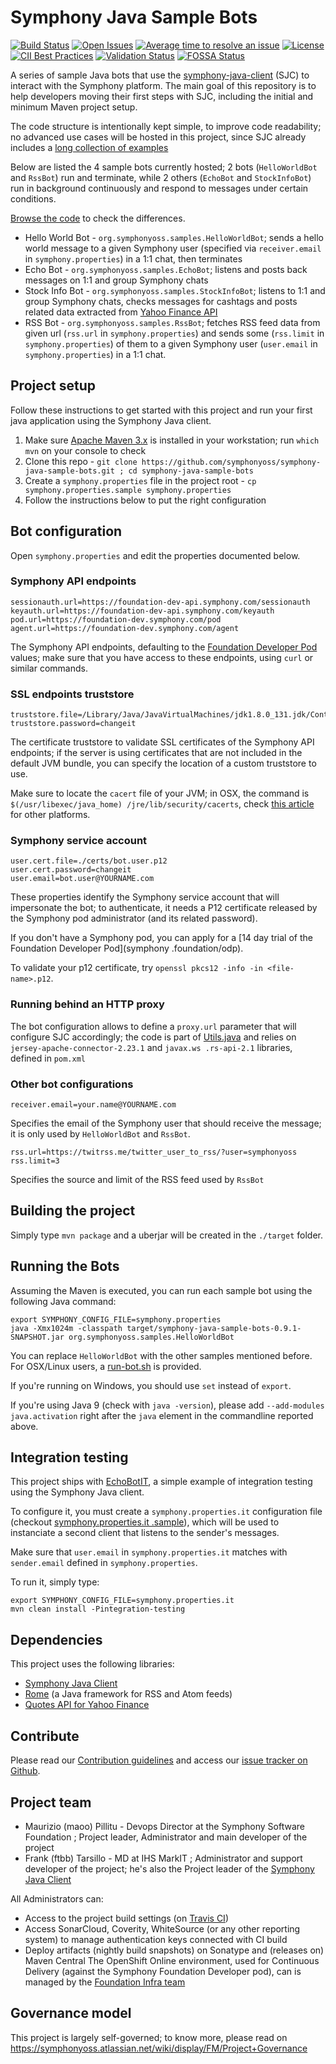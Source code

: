 # Symphony Java Sample Bots

[![Build Status](https://travis-ci.org/symphonyoss/symphony-java-sample-bots.svg)](https://travis-ci.org/symphonyoss/symphony-java-sample-bots)
[![Open Issues](https://img.shields.io/github/issues/symphonyoss/symphony-java-sample-bots.svg)](https://github.com/symphonyoss/symphony-java-sample-bots/issues)
[![Average time to resolve an issue](http://isitmaintained.com/badge/resolution/symphonyoss/symphony-java-sample-bots.svg)](http://isitmaintained.com/project/symphonyoss/symphony-java-sample-bots "Average time to resolve an issue")
[![License](https://img.shields.io/github/license/symphonyoss/symphony-java-sample-bots.svg)](https://github.com/symphonyoss/symphony-java-sample-bots/blob/master/LICENSE)
[![CII Best Practices](https://bestpractices.coreinfrastructure.org/projects/990/badge)](https://bestpractices.coreinfrastructure.org/projects/990)
[![Validation Status](https://scan.coverity.com/projects/10072/badge.svg)](https://scan.coverity.com/projects/symphonyoss-symphony-java-sample-bots)
[![FOSSA Status](https://app.fossa.io/api/projects/git%2Bhttps%3A%2F%2Fgithub.com%2Fsymphonyoss%2Fsymphony-java-sample-bots.svg?size=small)](https://app.fossa.io/reports/ae98d965-2431-4e7f-84bd-40d67678014c)

A series of sample Java bots that use the [symphony-java-client](https://github.com/symphonyoss/symphony-java-client/) (SJC) to interact with the Symphony platform. The main goal of this repository is to help developers moving their first steps with SJC, including the initial and minimum Maven project setup.

The code structure is intentionally kept simple, to improve code readability; no advanced use cases will be hosted in
 this project, since SJC already includes a [long collection of examples](https://github.com/symphonyoss/symphony-java-client/tree/develop/examples)

Below are listed the 4 sample bots currently hosted; 2 bots (`HelloWorldBot` and `RssBot`) run and terminate, while 2
 others (`EchoBot` and `StockInfoBot`) run in background continuously and respond to messages under certain conditions.

[Browse the code](src/main/java/org/symphonyoss/samples) to check the differences.

- Hello World Bot - `org.symphonyoss.samples.HelloWorldBot`; sends a hello world message to a given Symphony user (specified via `receiver.email` in `symphony.properties`) in a 1:1 chat, then terminates
- Echo Bot - `org.symphonyoss.samples.EchoBot`; listens and posts back messages on 1:1 and group Symphony chats
- Stock Info Bot - `org.symphonyoss.samples.StockInfoBot`; listens to 1:1 and group Symphony chats, checks messages for cashtags and posts related data extracted from [Yahoo Finance API](http://financequotes-api.com/)
- RSS Bot - `org.symphonyoss.samples.RssBot`; fetches RSS feed data from given url (`rss.url` in `symphony.properties`) and sends some (`rss.limit` in `symphony.properties`) of them to a given Symphony user (`user.email` in `symphony.properties`) in a 1:1 chat.

## Project setup
Follow these instructions to get started with this project and run your first java application using the Symphony Java client.

1. Make sure [Apache Maven 3.x](maven.apache.org) is installed in your workstation; run `which mvn` on your console
to check
2. Clone this repo - `git clone https://github.com/symphonyoss/symphony-java-sample-bots.git ; cd
symphony-java-sample-bots`
3. Create a `symphony.properties` file in the project root - `cp symphony.properties.sample symphony.properties`
4. Follow the instructions below to put the right configuration

## Bot configuration
Open `symphony.properties` and edit the properties documented below.

### Symphony API endpoints
```
sessionauth.url=https://foundation-dev-api.symphony.com/sessionauth
keyauth.url=https://foundation-dev-api.symphony.com/keyauth
pod.url=https://foundation-dev.symphony.com/pod
agent.url=https://foundation-dev.symphony.com/agent
```
The Symphony API endpoints, defaulting to the [Foundation Developer Pod](https://symphonyoss.atlassian.net/wiki/display/FM/Foundation+Open+Developer+Platform) values; make sure that you have access to these endpoints,
using `curl` or similar commands.

### SSL endpoints truststore
```
truststore.file=/Library/Java/JavaVirtualMachines/jdk1.8.0_131.jdk/Contents/Home/jre/lib/security/cacerts
truststore.password=changeit
```
The certificate truststore to validate SSL certificates of the Symphony API endpoints; if the server is using
certificates that are not included in the default JVM bundle, you can specify the location of a custom truststore to
use.

Make sure to locate the `cacert` file of your JVM; in OSX, the command is `$(/usr/libexec/java_home)
/jre/lib/security/cacerts`, check [this article](https://stackoverflow.com/a/11937940) for other platforms.

### Symphony service account
```
user.cert.file=./certs/bot.user.p12
user.cert.password=changeit
user.email=bot.user@YOURNAME.com
```
These properties identify the Symphony service account that will impersonate the bot; to authenticate, it needs a P12
 certificate released by the Symphony pod administrator (and its related password).

If you don't have a Symphony pod, you can apply for a [14 day trial of the Foundation Developer Pod](symphony
.foundation/odp).

To validate your p12 certificate, try `openssl pkcs12 -info -in <file-name>.p12`.

### Running behind an HTTP proxy
The bot configuration allows to define a `proxy.url` parameter that will configure SJC accordingly; the code is part
of [Utils.java](src/main/java/org/symphonyoss/Utils.java) and relies on `jersey-apache-connector-2.23.1` and `javax.ws
.rs-api-2.1` libraries, defined in `pom.xml`

### Other bot configurations

```
receiver.email=your.name@YOURNAME.com
```
Specifies the email of the Symphony user that should receive the message; it is only used by `HelloWorldBot` and
`RssBot`.

```
rss.url=https://twitrss.me/twitter_user_to_rss/?user=symphonyoss
rss.limit=3
```
Specifies the source and limit of the RSS feed used by `RssBot`

## Building the project
Simply type `mvn package` and a uberjar will be created in the `./target` folder.

## Running the Bots
Assuming the Maven is executed, you can run each sample bot using the following Java command:
```
export SYMPHONY_CONFIG_FILE=symphony.properties
java -Xmx1024m -classpath target/symphony-java-sample-bots-0.9.1-SNAPSHOT.jar org.symphonyoss.samples.HelloWorldBot
```
You can replace `HelloWorldBot` with the other samples mentioned before.
For OSX/Linux users, a [run-bot.sh](run-bot.sh) is provided.

If you're running on Windows, you should use `set` instead of `export`.

If you're using Java 9 (check with `java -version`), please add `--add-modules java.activation` right after the `java` element in the commandline reported above.

## Integration testing
This project ships with [EchoBotIT](src/test/java/org/symphonyoss/samples/EchoBotIT.java), a simple example of integration testing using the Symphony Java client.

To configure it, you must create a `symphony.properties.it` configuration file (checkout [symphony.properties.it
.sample](symphony.properties.it.sample)), which will be used to instanciate a second client that listens to the
sender's messages.

Make sure that `user.email` in `symphony.properties.it` matches with `sender.email` defined in `symphony.properties`.

To run it, simply type:
```
export SYMPHONY_CONFIG_FILE=symphony.properties.it
mvn clean install -Pintegration-testing
```

## Dependencies
This project uses the following libraries:
- [Symphony Java Client](https://github.com/symphonyoss/symphony-java-client)
- [Rome](https://rometools.github.io/rome/) (a Java framework for RSS and Atom feeds)
- [Quotes API for Yahoo Finance](http://financequotes-api.com/)

## Contribute
Please read our [Contribution guidelines](https://github.com/symphonyoss/symphony-java-sample-bots/blob/develop/.github/CONTRIBUTING.md) and access our [issue tracker on Github](https://github.com/symphonyoss/symphony-java-sample-bots/issues).

## Project team
- Maurizio (maoo) Pillitu - Devops Director at the Symphony Software Foundation ; Project leader, Administrator and main developer of the project
- Frank (ftbb) Tarsillo - MD at IHS MarkIT ; Administrator and support developer of the project; he's also the Project leader of the [Symphony Java Client](github.com/symphonyoss/symphony-java-client)

All Administrators can:
- Access to the project build settings (on [Travis CI](https://travis-ci.org/symphonyoss/symphony-java-sample-bots))
- Access SonarCloud, Coverity, WhiteSource (or any other reporting system) to manage authentication keys connected with CI build
- Deploy artifacts (nightly build snapshots) on Sonatype and (releases on) Maven Central
The OpenShift Online environment, used for Continuous Delivery (against the Symphony Foundation Developer pod), can is managed by the [Foundation Infra team](infra@symphony.foundation)

## Governance model
This project is largely self-governed; to know more, please read on https://symphonyoss.atlassian.net/wiki/display/FM/Project+Governance
